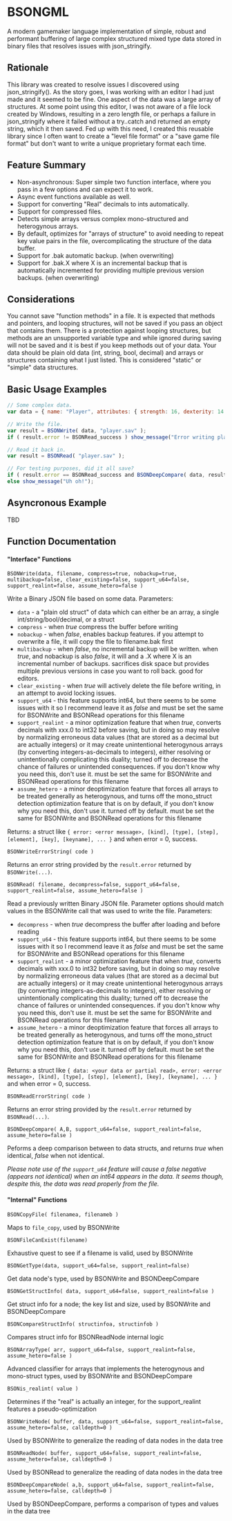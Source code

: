 # BSONGML
A modern gamemaker language implementation of simple, robust and performant buffering of large complex structured mixed type data stored in binary files that resolves issues with json_stringify.

## Rationale

This library was created to resolve issues I discovered using json_stringify().  As the story goes, I was working with an editor I had just made and it seemed to be fine.  One aspect of the data was a large array of structures.  At some point using this editor, I was not aware of a file lock created by Windows, resulting in a zero length file, or perhaps a failure in json_stringify where it failed without a try..catch and returned an empty string, which it then saved.  Fed up with this need, I created this reusable library since I often want to create a "level file format" or a "save game file format" but don't want to write a unique proprietary format each time.

## Feature Summary

* Non-asynchronous: Super simple two function interface, where you pass in a few options and can expect it to work.
* Async event functions available as well.
* Support for converting "Real" decimals to ints automatically.
* Support for compressed files.
* Detects simple arrays versus complex mono-structured and heterogynous arrays.
* By default, optimizes for "arrays of structure" to avoid needing to repeat key value pairs in the file, overcomplicating the structure of the data buffer.
* Support for .bak automatic backup. (when overwriting)
* Support for .bak.X where X is an incremental backup that is automatically incremented for providing multiple previous version backups. (when overwriting)

## Considerations

You cannot save "function methods" in a file.  It is expected that methods and pointers, and looping structures, will not be saved if you pass an object that contains them.  There is a protection against looping structures, but methods are an unsupported variable type and while ignored during saving will not be saved and it is best if you keep methods out of your data.  Your data should be plain old data (int, string, bool, decimal) and arrays or structures containing what I just listed.  This is considered "static" or "simple" data structures.  

## Basic Usage Examples

```javascript
// Some complex data.
var data = { name: "Player", attributes: { strength: 16, dexterity: 14 }, hitpoints: 7, max_hitpoints: 10, dead: false, score: 123789, handicap: 1.5, inventory: [ "a sword", "meat cleaver", "pistol" ] };

// Write the file.
var result = BSONWrite( data, "player.sav" );
if ( result.error != BSONRead_success ) show_message("Error writing player.sav");

// Read it back in.
var result = BSONRead( "player.sav" );

// For testing purposes, did it all save?
if ( result.error == BSONRead_success and BSONDeepCompare( data, result.data ) ) show_message("All good!");
else show_message("Uh oh!");
```

## Asyncronous Example

TBD

## Function Documentation

#### "Interface" Functions

``BSONWrite(data, filename, compress=true, nobackup=true, multibackup=false, clear_existing=false, support_u64=false, support_realint=false, assume_hetero=false )``

Write a Binary JSON file based on some data. Parameters:
* ``data`` - a "plain old struct" of data which can either be an array, a single int/string/bool/decimal, or a struct
* ``compress`` - when _true_ compress the buffer before writing
* ``nobackup`` - when _false_, enables backup features. if you attempt to overwrite a file, it will copy the file to filename.bak first
* ``multibackup`` - when _false_, no incremental backup will be written. when _true_, and nobackup is also _false_, it will and a .X where X is an incremental number of backups.  sacrifices disk space but provides multiple previous versions in case you want to roll back.  good for editors.
* ``clear_existing`` - when _true_ will actively delete the file before writing, in an attempt to avoid locking issues.
* ``support_u64`` - this feature supports int64, but there seems to be some issues with it so I recommend leave it as _false_ and must be set the same for BSONWrite and BSONRead operations for this filename
* ``support_realint`` - a minor optimization feature that when _true_, converts decimals with xxx.0 to int32 before saving, but in doing so may resolve by normalizing erroneous data values (that are stored as a decimal but are actually integers) or it may create unintentional heterogynous arrays (by converting integers-as-decimals to integers), either resolving or unintentionally complicating this duality; turned off to decrease the chance of failures or unintended consequences. if you don't know why you need this, don't use it. must be set the same for BSONWrite and BSONRead operations for this filename
* ``assume_hetero`` - a minor deoptimization feature that forces all arrays to be treated generally as heterogynous, and turns off the mono_struct detection optimization feature that is on by default, if you don't know why you need this, don't use it. turned off by default. must be set the same for BSONWrite and BSONRead operations for this filename

Returns: a struct like ``{ error: <error message>, [kind], [type], [step], [element], [key], [keyname], ... }`` and when error = 0, success.

``BSONWriteErrorString( code )``

Returns an error string provided by the ``result.error`` returned by ``BSONWrite(...)``.

``BSONRead( filename, decompress=false, support_u64=false, support_realint=false, assume_hetero=false )``

Read a previously written Binary JSON file. Parameter options should match values in the BSONWrite call that was used to write the file. Parameters:
* ``decompress`` - when _true_ decompress the buffer after loading and before reading
* ``support_u64`` - this feature supports int64, but there seems to be some issues with it so I recommend leave it as _false_ and must be set the same for BSONWrite and BSONRead operations for this filename
* ``support_realint`` - a minor optimization feature that when _true_, converts decimals with xxx.0 to int32 before saving, but in doing so may resolve by normalizing erroneous data values (that are stored as a decimal but are actually integers) or it may create unintentional heterogynous arrays (by converting integers-as-decimals to integers), either resolving or unintentionally complicating this duality; turned off to decrease the chance of failures or unintended consequences. if you don't know why you need this, don't use it. must be set the same for BSONWrite and BSONRead operations for this filename
* ``assume_hetero`` - a minor deoptimization feature that forces all arrays to be treated generally as heterogynous, and turns off the mono_struct detection optimization feature that is on by default, if you don't know why you need this, don't use it. turned off by default. must be set the same for BSONWrite and BSONRead operations for this filename

Returns: a struct like ``{ data: <your data or partial read>, error: <error message>, [kind], [type], [step], [element], [key], [keyname], ... }`` and when error = 0, success.

``BSONReadErrorString( code )``

Returns an error string provided by the ``result.error`` returned by ``BSONRead(...)``.

``BSONDeepCompare( A,B, support_u64=false, support_realint=false, assume_hetero=false )``

Peforms a deep comparison between to data structs, and returns _true_ when identical, _false_ when not identical.  

_Please note use of the ``support_u64`` feature will cause a false negative (appears not identical) when an int64 appears in the data.  It seems though, despite this, the data was read properly from the file._

#### "Internal" Functions

``BSONCopyFile( filenamea, filenameb )``

Maps to ``file_copy``, used by BSONWrite

``BSONFileCanExist(filename)``

Exhaustive quest to see if a filename is valid, used by BSONWrite

``BSONGetType(data, support_u64=false, support_realint=false)``

Get data node's type, used by BSONWrite and BSONDeepCompare

``BSONGetStructInfo( data, support_u64=false, support_realint=false )``

Get struct info for a node; the key list and size, used by BSONWrite and BSONDeepCompare

``BSONCompareStructInfo( structinfoa, structinfob )``

Compares struct info for BSONReadNode internal logic

``BSONArrayType( arr, support_u64=false, support_realint=false, assume_hetero=false )``

Advanced classifier for arrays that implements the heterogynous and mono-struct types, used by BSONWrite and BSONDeepCompare

``BSONis_realint( value )``

Determines if the "real" is actually an integer, for the support_realint features a pseudo-optimization

``BSONWriteNode( buffer, data, support_u64=false, support_realint=false, assume_hetero=false, calldepth=0 )``

Used by BSONWrite to generalize the reading of data nodes in the data tree

``BSONReadNode( buffer, support_u64=false, support_realint=false, assume_hetero=false, calldepth=0 )``

Used by BSONRead to generalize the reading of data nodes in the data tree

``BSONDeepCompareNode( a,b, support_u64=false, support_realint=false, assume_hetero=false, calldepth=0 )``

Used by BSONDeepCompare, performs a comparison of types and values in the data tree
